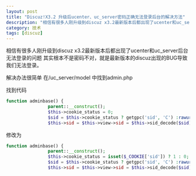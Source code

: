 ```yaml
---
layout: post
title: "Discuz!X3.2 升级后ucenter、uc_server密码正确无法登录后台的解决方法"
description: "相信有很多人刚升级到discuz x3.2最新版本后都出现了ucenter和uc_server后台无法登录的问题其实根本不是密码不对，就是最新版本的discuz出现的BUG导致我们无法登录。"
category: 技术
tags: [discuz]
---
```

相信有很多人刚升级到discuz x3.2最新版本后都出现了ucenter和uc_server后台无法登录的问题
其实根本不是密码不对，就是最新版本的discuz出现的BUG导致我们无法登录。

解决办法很简单
在/uc_server/model 中找到admin.php

找到代码

```php
function adminbase() {
                parent::__construct();
                $this->cookie_status = 0;
                $sid = $this->cookie_status ? getgpc('sid', 'C') :rawurlencode(getgpc('sid', 'R'));
                $this->sid = $this->view->sid = $this->sid_decode($sid) ? $sid : '';
```

修改为

```php
function adminbase() {
                parent::__construct();
                $this->cookie_status = isset($_COOKIE['sid']) ? 1 : 0;
                $sid = $this->cookie_status ? getgpc('sid', 'C') :rawurlencode(getgpc('sid', 'R'));
                $this->sid = $this->view->sid = $this->sid_decode($sid) ? $sid : '';
```
